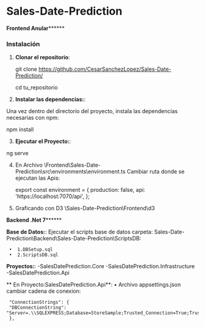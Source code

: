 # Sales-Date-Prediction

************Frontend Anular******************
### Instalación

1. **Clonar el repositorio**:

   git clone https://github.com/CesarSanchezLopez/Sales-Date-Prediction/
   
   cd tu_repositorio
   
2.  **Instalar las dependencias:**: 

   Una vez dentro del directorio del proyecto, instala las dependencias necesarias con npm:

   npm install

3.  **Ejecutar el Proyecto:**: 

   ng serve
   
4.  En Archivo \Frontend\Sales-Date-Prediction\src\environments\environment.ts
    Cambiar ruta donde se ejecutan las Apis: 
	
	export const environment = {
    production: false,
    api: 'https://localhost:7070/api',
  };
  
 5. Graficando con D3 
    \Sales-Date-Prediction\Frontend\d3
     
************Backend .Net 7******************

  
  **Base de Datos:**: 
    Ejecutar el scripts base de datos carpeta:  Sales-Date-Prediction\Backend\Sales-Date-Prediction\ScriptsDB:
	
     •  1.DBSetup.sql 
	 •  2.ScriptsDB.sql

  **Proyectos:**: 
    -SalesDatePrediction.Core
	-SalesDatePrediction.Infrastructure
    -SalesDatePrediction.Api 
	
  ** En Proyecto:SalesDatePrediction.Api**:
	•  Archivo appsettings.json cambiar cadena de conexion: 
	
	 "ConnectionStrings": {
     "DBConnectionString": "Server=.\\SQLEXPRESS;Database=StoreSample;Trusted_Connection=True;TrustServerCertificate=True"
     },

